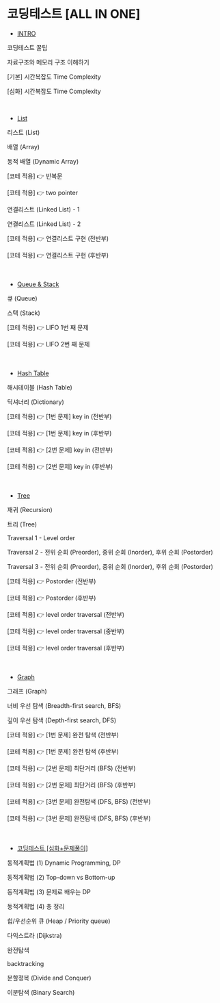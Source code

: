 # 코딩테스트 [ALL IN ONE]

- [INTRO](0.%20INTRO.md)

코딩테스트 꿀팁

자료구조와 메모리 구조 이해하기

\[기본] 시간복잡도 Time Complexity

\[심화] 시간복잡도 Time Complexity

<br/>

- [List](1.%20List.md)

리스트 (List)

배열 (Array)

동적 배열 (Dynamic Array)

[코테 적용] 👉 반복문

[코테 적용] 👉 two pointer

연결리스트 (Linked List) - 1

연결리스트 (Linked List) - 2

[코테 적용] 👉 연결리스트 구현 (전반부)

[코테 적용] 👉 연결리스트 구현 (후반부)

<br/>

- [Queue & Stack](2.%20Queue,%20Stack.md)

큐 (Queue)

스택 (Stack)

[코테 적용] 👉 LIFO 1번 째 문제

[코테 적용] 👉 LIFO 2번 째 문제

<br/>

- [Hash Table](3.%20Hash%20Table.md)

해시테이블 (Hash Table)

딕셔너리 (Dictionary)

[코테 적용] 👉 [1번 문제] key in (전반부)

[코테 적용] 👉 [1번 문제] key in (후반부)

[코테 적용] 👉 [2번 문제] key in (전반부)

[코테 적용] 👉 [2번 문제] key in (후반부)

<br/>

- [Tree](4.%20Tree.md)

재귀 (Recursion)

트리 (Tree)

Traversal 1 - Level order

Traversal 2 - 전위 순회 (Preorder), 중위 순회 (Inorder), 후위 순회 (Postorder)

Traversal 3 - 전위 순회 (Preorder), 중위 순회 (Inorder), 후위 순회 (Postorder)

[코테 적용] 👉 Postorder (전반부)

[코테 적용] 👉 Postorder (후반부)

[코테 적용] 👉 level order traversal (전반부)

[코테 적용] 👉 level order traversal (중반부)

[코테 적용] 👉 level order traversal (후반부)

<br/>

- [Graph](5.%20Graph.md)

그래프 (Graph)

너비 우선 탐색 (Breadth-first search, BFS)

깊이 우선 탐색 (Depth-first search, DFS)

[코테 적용] 👉 [1번 문제] 완전 탐색 (전반부)

[코테 적용] 👉 [1번 문제] 완전 탐색 (후반부)

[코테 적용] 👉 [2번 문제] 최단거리 (BFS) (전반부)

[코테 적용] 👉 [2번 문제] 최단거리 (BFS) (후반부)

[코테 적용] 👉 [3번 문제] 완전탐색 (DFS, BFS) (전반부)

[코테 적용] 👉 [3번 문제] 완전탐색 (DFS, BFS) (후반부)

<br/>

- [코딩테스트 [심화+문제풀이]](6.%20심화.md)

동적계획법 (1) Dynamic Programming, DP

동적계획법 (2) Top-down vs Bottom-up

동적계획법 (3) 문제로 배우는 DP

동적계획법 (4) 총 정리

힙/우선순위 큐 (Heap / Priority queue)

다익스트라 (Dijkstra)

완전탐색

backtracking

분할정복 (Divide and Conquer)

이분탐색 (Binary Search)

<br/>
